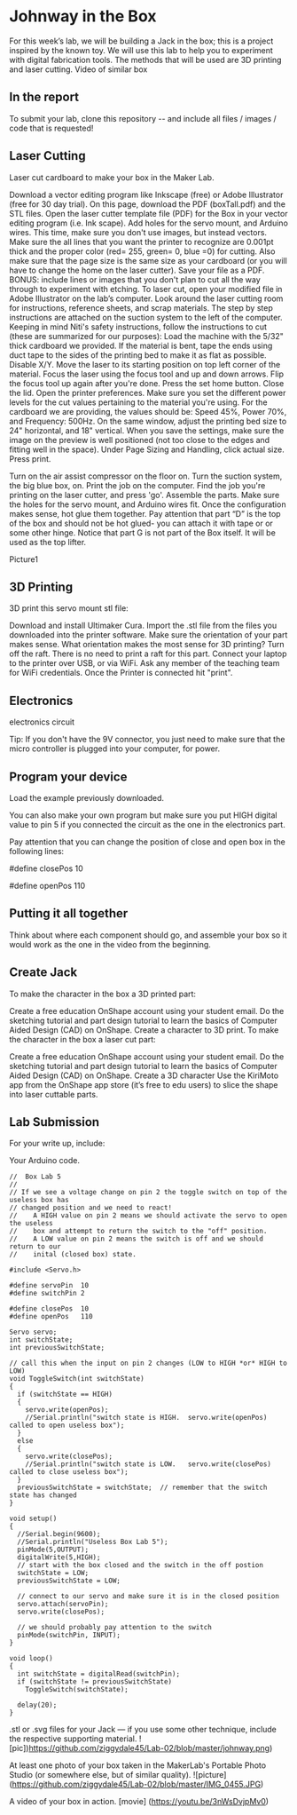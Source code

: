 # Johnway in the Box
For this week’s lab, we will be building a Jack in the box; this is a project inspired by the known toy. We will use this lab to help you to experiment with digital fabrication tools. The methods that will be used are 3D printing and laser cutting. Video of similar box

## In the report
To submit your lab, clone this repository -- and include all files / images / code that is requested!

## Laser Cutting
Laser cut cardboard to make your box in the Maker Lab.

Download a vector editing program like Inkscape (free) or Adobe Illustrator (free for 30 day trial).
On this page, download the PDF (boxTall.pdf) and the STL files.
Open the laser cutter template file (PDF) for the Box in your vector editing program (i.e. Ink scape).
Add holes for the servo mount, and Arduino wires. This time, make sure you don't use images, but instead vectors. Make sure the all lines that you want the printer to recognize are 0.001pt thick and the proper color (red= 255, green= 0, blue =0) for cutting. Also make sure that the page size is the same size as your cardboard (or you will have to change the home on the laser cutter). Save your file as a PDF. BONUS: include lines or images that you don't plan to cut all the way through to experiment with etching.
To laser cut, open your modified file in Adobe Illustrator on the lab’s computer. Look around the laser cutting room for instructions, reference sheets, and scrap materials. The step by step instructions are attached on the suction system to the left of the computer.
Keeping in mind Niti's safety instructions, follow the instructions to cut (these are summarized for our purposes):
Load the machine with the 5/32" thick cardboard we provided. If the material is bent, tape the ends using duct tape to the sides of the printing bed to make it as flat as possible.
Disable X/Y.
Move the laser to its starting position on top left corner of the material.
Focus the laser using the focus tool and up and down arrows. Flip the focus tool up again after you're done.
Press the set home button.
Close the lid.
Open the printer preferences.
Make sure you set the different power levels for the cut values pertaining to the material you're using.
For the cardboard we are providing, the values should be: Speed 45%, Power 70%, and Frequency: 500Hz. On the same window, adjust the printing bed size to 24" horizontal, and 18" vertical. When you save the settings, make sure the image on the preview is well positioned (not too close to the edges and fitting well in the space). Under Page Sizing and Handling, click actual size. Press print.

Turn on the air assist compressor on the floor on.
Turn the suction system, the big blue box, on.
Print the job on the computer.
Find the job you're printing on the laser cutter, and press 'go'.
Assemble the parts. Make sure the holes for the servo mount, and Arduino wires fit. Once the configuration makes sense, hot glue them together. Pay attention that part “D” is the top of the box and should not be hot glued- you can attach it with tape or or some other hinge.
Notice that part G is not part of the Box itself. It will be used as the top lifter.

Picture1

## 3D Printing
3D print this servo mount stl file:

Download and install Ultimaker Cura.
Import the .stl file from the files you downloaded into the printer software.
Make sure the orientation of your part makes sense. What orientation makes the most sense for 3D printing?
Turn off the raft. There is no need to print a raft for this part.
Connect your laptop to the printer over USB, or via WiFi. Ask any member of the teaching team for WiFi credentials.
Once the Printer is connected hit "print".

## Electronics
electronics circuit

Tip: If you don't have the 9V connector, you just need to make sure that the micro controller is plugged into your computer, for power.

## Program your device
Load the example previously downloaded.

You can also make your own program but make sure you put HIGH digital value to pin 5 if you connected the circuit as the one in the electronics part.

Pay attention that you can change the position of close and open box in the following lines:

#define closePos 10

#define openPos 110

## Putting it all together
Think about where each component should go, and assemble your box so it would work as the one in the video from the beginning.

## Create Jack
To make the character in the box a 3D printed part:

Create a free education OnShape account using your student email.
Do the sketching tutorial and part design tutorial to learn the basics of Computer Aided Design (CAD) on OnShape.
Create a character to 3D print.
To make the character in the box a laser cut part:

Create a free education OnShape account using your student email.
Do the sketching tutorial and part design tutorial to learn the basics of Computer Aided Design (CAD) on OnShape.
Create a 3D character
Use the KiriMoto app from the OnShape app store (it’s free to edu users) to slice the shape into laser cuttable parts.

## Lab Submission
For your write up, include:

Your Arduino code.
```
//  Box Lab 5
//
// If we see a voltage change on pin 2 the toggle switch on top of the useless box has 
// changed position and we need to react!
//    A HIGH value on pin 2 means we should activate the servo to open the useless 
//    box and attempt to return the switch to the "off" position.
//    A LOW value on pin 2 means the switch is off and we should return to our 
//    inital (closed box) state.

#include <Servo.h> 

#define servoPin  10
#define switchPin 2

#define closePos  10
#define openPos   110

Servo servo;
int switchState;
int previousSwitchState;

// call this when the input on pin 2 changes (LOW to HIGH *or* HIGH to LOW)
void ToggleSwitch(int switchState)
{    
  if (switchState == HIGH)
  {
    servo.write(openPos);
    //Serial.println("switch state is HIGH.  servo.write(openPos) called to open useless box");
  }
  else
  {
    servo.write(closePos);
    //Serial.println("switch state is LOW.   servo.write(closePos) called to close useless box");
  }
  previousSwitchState = switchState;  // remember that the switch state has changed 
}

void setup()
{
  //Serial.begin(9600);
  //Serial.println("Useless Box Lab 5");
  pinMode(5,OUTPUT);
  digitalWrite(5,HIGH);
  // start with the box closed and the switch in the off postion
  switchState = LOW;
  previousSwitchState = LOW;

  // connect to our servo and make sure it is in the closed position
  servo.attach(servoPin);
  servo.write(closePos);

  // we should probably pay attention to the switch
  pinMode(switchPin, INPUT); 
}

void loop()
{ 
  int switchState = digitalRead(switchPin);
  if (switchState != previousSwitchState)
    ToggleSwitch(switchState);

  delay(20);
}
```

.stl or .svg files for your Jack — if you use some other technique, include the respective supporting material.
![pic])https://github.com/ziggydale45/Lab-02/blob/master/johnway.png)

At least one photo of your box taken in the MakerLab's Portable Photo Studio (or somewhere else, but of similar quality).
![picture] (https://github.com/ziggydale45/Lab-02/blob/master/IMG_0455.JPG)

A video of your box in action.
[movie] (https://youtu.be/3nWsDvjpMv0)
